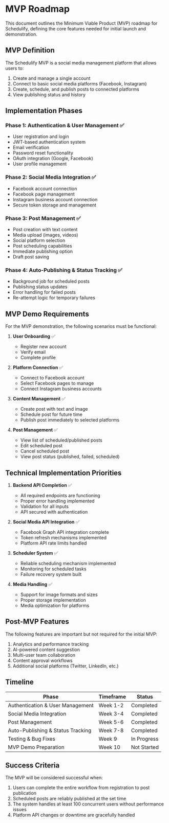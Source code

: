 # MVP Roadmap

This document outlines the Minimum Viable Product (MVP) roadmap for Schedulify, defining the core features needed for initial launch and demonstration.

## MVP Definition

The Schedulify MVP is a social media management platform that allows users to:

1. Create and manage a single account
2. Connect to basic social media platforms (Facebook, Instagram)
3. Create, schedule, and publish posts to connected platforms
4. View publishing status and history

## Implementation Phases

### Phase 1: Authentication & User Management ✅
- User registration and login
- JWT-based authentication system
- Email verification
- Password reset functionality
- OAuth integration (Google, Facebook)
- User profile management

### Phase 2: Social Media Integration ✅
- Facebook account connection
- Facebook page management
- Instagram business account connection
- Secure token storage and management

### Phase 3: Post Management ✅
- Post creation with text content
- Media upload (images, videos)
- Social platform selection
- Post scheduling capabilities
- Immediate publishing option
- Draft post saving

### Phase 4: Auto-Publishing & Status Tracking ✅
- Background job for scheduled posts
- Publishing status updates
- Error handling for failed posts
- Re-attempt logic for temporary failures

## MVP Demo Requirements

For the MVP demonstration, the following scenarios must be functional:

1. **User Onboarding** ✅
   - Register new account
   - Verify email
   - Complete profile

2. **Platform Connection** ✅
   - Connect to Facebook account
   - Select Facebook pages to manage
   - Connect Instagram business accounts

3. **Content Management** ✅
   - Create post with text and image
   - Schedule post for future time
   - Publish post immediately to selected platforms

4. **Post Management** ✅
   - View list of scheduled/published posts
   - Edit scheduled post
   - Cancel scheduled post
   - View post status (published, failed, scheduled)

## Technical Implementation Priorities

1. **Backend API Completion** ✅
   - All required endpoints are functioning
   - Proper error handling implemented
   - Validation for all inputs
   - API secured with authentication

2. **Social Media API Integration** ✅
   - Facebook Graph API integration complete
   - Token refresh mechanisms implemented
   - Platform API rate limits handled

3. **Scheduler System** ✅
   - Reliable scheduling mechanism implemented
   - Monitoring for scheduled tasks
   - Failure recovery system built

4. **Media Handling** ✅
   - Support for image formats and sizes
   - Proper storage implementation
   - Media optimization for platforms

## Post-MVP Features

The following features are important but not required for the initial MVP:

1. Analytics and performance tracking
2. AI-powered content suggestion
3. Multi-user team collaboration
4. Content approval workflows
5. Additional social platforms (Twitter, LinkedIn, etc.)

## Timeline

| Phase | Timeframe | Status |
|-------|-----------|--------|
| Authentication & User Management | Week 1-2 | Completed |
| Social Media Integration | Week 3-4 | Completed |
| Post Management | Week 5-6 | Completed | 
| Auto-Publishing & Status Tracking | Week 7-8 | Completed |
| Testing & Bug Fixes | Week 9 | In Progress |
| MVP Demo Preparation | Week 10 | Not Started |

## Success Criteria

The MVP will be considered successful when:

1. Users can complete the entire workflow from registration to post publication
2. Scheduled posts are reliably published at the set time
3. The system handles at least 100 concurrent users without performance issues
4. Platform API changes or downtime are gracefully handled 